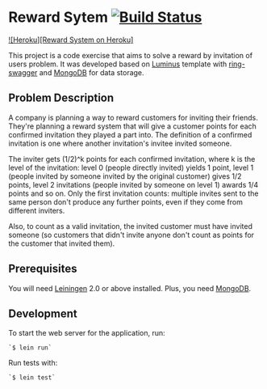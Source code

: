 # Reward Sytem [![Build Status][travis-svg]][travis-link]
[![Heroku][Reward System on Heroku]][heroku-link]

This project is a code exercise that aims to solve a reward by invitation of users problem. It was developed based on [Luminus][luminus] template 
with [ring-swagger][swagger] and [MongoDB][mongodb] for data storage.

## Problem Description

A company is planning a way to reward customers for inviting their friends. They're planning a reward system that will
give a customer points for each confirmed invitation they played a part into. The definition of a confirmed invitation is one where another invitation's invitee invited someone.

The inviter gets (1/2)^k points for each confirmed invitation, where k is the level of the invitation: level 0 (people directly invited) yields 1 point, level 1 (people invited by someone invited by the original customer) gives 1/2 points, level 2 invitations (people invited by someone on level 1) awards 1/4 points and so on. Only the first invitation counts: multiple invites sent to the same person don't produce any further points, even if they come from different inviters.

Also, to count as a valid invitation, the invited customer must have invited someone (so customers that didn't invite anyone don't count as points for the customer that invited them).

## Prerequisites

You will need [Leiningen][lein] 2.0 or above installed. Plus, you need [MongoDB][mongodb].

## Development

To start the web server for the application, run:

    `$ lein run`

Run tests with:

    `$ lein test`

[swagger]: https://github.com/metosin/ring-swagger
[mongodb]: http://www.mongodb.com/
[luminus]: http://www.luminusweb.net/
[heroku-link]: https://reward-system-nubank.herokuapp.com/swagger-ui/index.html
[heroku-svg]: http://img.shields.io/badge/picturegallery-onHeroku-008eff.svg
[travis-link]: https://travis-ci.org/janraasch/picture-gallery
[travis-svg]: https://travis-ci.org/janraasch/picture-gallery.svg?branch=master
[lein]: https://github.com/technomancy/leiningen
